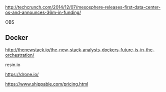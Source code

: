 http://techcrunch.com/2014/12/07/mesosphere-releases-first-data-center-os-and-announces-36m-in-funding/

OBS

Docker
-
  http://thenewstack.io/the-new-stack-analysts-dockers-future-is-in-the-orchestration/


resin.io



https://drone.io/

https://www.shippable.com/pricing.html

